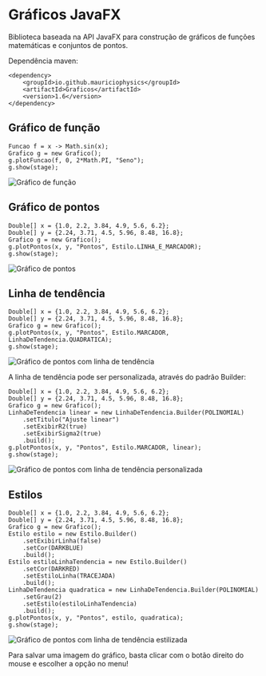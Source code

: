 # Gráficos JavaFX

Biblioteca baseada na API JavaFX para construção de gráficos de funções matemáticas e conjuntos de pontos.

Dependência maven:
<pre><code>&lt;dependency&gt;
    &lt;groupId&gt;io.github.mauriciophysics&lt;/groupId&gt;
    &lt;artifactId&gt;Graficos&lt;/artifactId&gt;
    &lt;version&gt;1.6&lt;/version&gt;
&lt;/dependency&gt;</code></pre>

## Gráfico de função
<pre><code>Funcao f = x -> Math.sin(x);
Grafico g = new Grafico();
g.plotFuncao(f, 0, 2*Math.PI, "Seno");
g.show(stage);</pre></code>

![Gráfico de função](https://github.com/mauriciophysics/GraficosJavaFX/blob/master/imagens/GraficoDeFuncao.png)

## Gráfico de pontos
<pre><code>Double[] x = {1.0, 2.2, 3.84, 4.9, 5.6, 6.2};
Double[] y = {2.24, 3.71, 4.5, 5.96, 8.48, 16.8};
Grafico g = new Grafico();
g.plotPontos(x, y, "Pontos", Estilo.LINHA_E_MARCADOR);
g.show(stage);</code></pre>

![Gráfico de pontos](https://github.com/mauriciophysics/GraficosJavaFX/blob/master/imagens/GraficoDePontos.png)

## Linha de tendência
<pre><code>Double[] x = {1.0, 2.2, 3.84, 4.9, 5.6, 6.2};
Double[] y = {2.24, 3.71, 4.5, 5.96, 8.48, 16.8};
Grafico g = new Grafico();
g.plotPontos(x, y, "Pontos", Estilo.MARCADOR, LinhaDeTendencia.QUADRATICA);
g.show(stage);</code></pre>

![Gráfico de pontos com linha de tendência](https://github.com/mauriciophysics/GraficosJavaFX/blob/master/imagens/GraficoDePontosComLinhaDeTendencia.png)

A linha de tendência pode ser personalizada, através do padrão Builder:
<pre><code>Double[] x = {1.0, 2.2, 3.84, 4.9, 5.6, 6.2};
Double[] y = {2.24, 3.71, 4.5, 5.96, 8.48, 16.8};
Grafico g = new Grafico();
LinhaDeTendencia linear = new LinhaDeTendencia.Builder(POLINOMIAL)
	.setTitulo("Ajuste linear")
	.setExibirR2(true)
	.setExibirSigma2(true)
	.build();
g.plotPontos(x, y, "Pontos", Estilo.MARCADOR, linear);
g.show(stage);</code></pre>

![Gráfico de pontos com linha de tendência personalizada](https://github.com/mauriciophysics/GraficosJavaFX/blob/master/imagens/GraficoDePontosComLinhaDeTendenciaPersonalizada.png)

## Estilos
<pre><code>Double[] x = {1.0, 2.2, 3.84, 4.9, 5.6, 6.2};
Double[] y = {2.24, 3.71, 4.5, 5.96, 8.48, 16.8};
Grafico g = new Grafico();
Estilo estilo = new Estilo.Builder()
	.setExibirLinha(false)
	.setCor(DARKBLUE)
	.build();
Estilo estiloLinhaTendencia = new Estilo.Builder()
	.setCor(DARKRED)
	.setEstiloLinha(TRACEJADA)
	.build();
LinhaDeTendencia quadratica = new LinhaDeTendencia.Builder(POLINOMIAL)
	.setGrau(2)
	.setEstilo(estiloLinhaTendencia)
	.build();
g.plotPontos(x, y, "Pontos", estilo, quadratica);
g.show(stage);</code></pre>

![Gráfico de pontos com linha de tendência estilizada](https://github.com/mauriciophysics/GraficosJavaFX/blob/master/imagens/GraficoDePontosComLinhaDeTendenciaEstilizada.png)

Para salvar uma imagem do gráfico, basta clicar com o botão direito do mouse e escolher a opção no menu!
